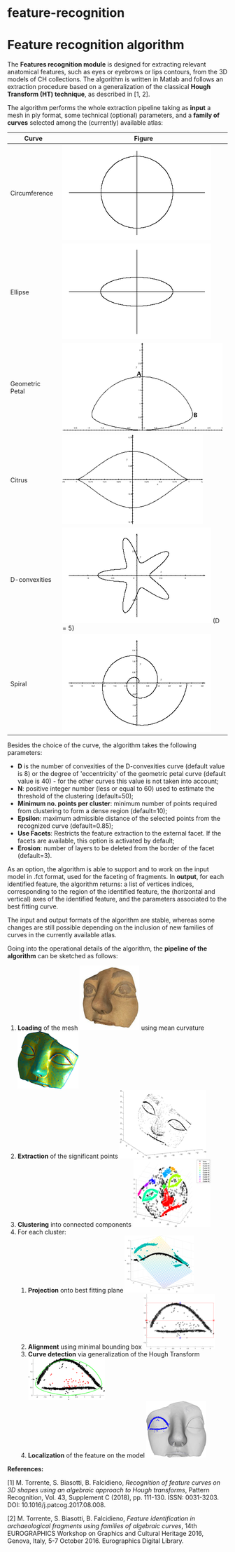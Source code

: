 # feature-recognition

# Feature recognition algorithm

The **Features recognition module** is designed for extracting relevant
anatomical features, such as eyes or eyebrows or lips contours, from the
3D models of CH collections. The algorithm is written in Matlab and
follows an extraction procedure based on a generalization of the
classical **Hough Transform (HT) technique**, as described in \[1, 2\].

The algorithm performs the whole extraction pipeline taking as **input**
a mesh in ply format, some technical (optional) parameters, and a
**family of curves** selected among the (currently) available atlas:

|Curve|Figure|
|--|--|
| Circumference | ![](./feature-recognition_files/curve-circumference.png) |
| Ellipse | ![](./feature-recognition_files/curve-ellipse.png) |
| Geometric Petal | ![](./feature-recognition_files/curve-geometric-petal.png) |
| Citrus  | ![](./feature-recognition_files/curve-citrus.png) |
| D-convexities | ![](./feature-recognition_files/curve-5-convex.png) (D = 5) |
| Spiral | ![](./feature-recognition_files/curve-spiral.png) |

Besides the choice of the curve, the algorithm takes the following parameters:

- **D** is the number of convexities of the D-convexities curve
(default value is 8) or the degree of 'eccentricity' of the
geometric petal curve (default value is 40) - for the other curves this value
is not taken into account;
- **N**: positive integer number (less or equal to 60) used to
estimate the threshold of the clustering (default=50);
- **Minimum no. points per cluster**: minimum number of points
required from clustering to form a dense region (default=10);
- **Epsilon**: maximum admissible distance of the selected points
from the recognized curve (default=0.85);
- **Use Facets**: Restricts the feature extraction to the external facet. If the
facets are available, this option is activated by default;
- **Erosion**: number of layers to be deleted from the border of the facet (default=3).


As an option, the algorithm is able to support and to work on the input
model in .fct format, used for the faceting of fragments. In **output**,
for each identified feature, the algorithm returns: a list of vertices
indices, corresponding to the region of the identified feature, the
(horizontal and vertical) axes of the identified feature, and the
parameters associated to the best fitting curve.

The input and output formats of the algorithm are stable, whereas some changes
are still possible depending on the inclusion of new families of curves in the
currently available atlas.

Going into the operational details of the algorithm,
the **pipeline of the algorithm** can be sketched as
follows:

1. **Loading** of the mesh
   ![](./feature-recognition_files/image001.png)
   using mean curvature
   ![](feature-recognition_files/image002.png)
2. **Extraction** of the significant points
   ![](feature-recognition_files/image003.png)
3. **Clustering** into connected components
   ![](feature-recognition_files/image004.png)
4. For each cluster:
   1.  **Projection** onto best fitting plane
        ![](feature-recognition_files/image005.png)
   2. **Alignment** using minimal bounding box
        ![](feature-recognition_files/image006.png)
   3. **Curve detection** via generalization of the Hough Transform
        ![](feature-recognition_files/image007.png)
   4. **Localization** of the feature on the model
        ![](feature-recognition_files/image008.png)

**References:**

\[1\] M. Torrente, S. Biasotti, B. Falcidieno, *Recognition of feature
curves on 3D shapes using an algebraic approach to Hough transforms*,
Pattern Recognition, Vol. 43, Supplement C (2018), pp. 111-130. ISSN:
0031-3203. DOI: 10.1016/j.patcog.2017.08.008.

\[2\] M. Torrente, S. Biasotti, B. Falcidieno, *Feature identification
in archaeological fragments using families of algebraic curves*, 14th
EUROGRAPHICS Workshop on Graphics and Cultural Heritage 2016, Genova,
Italy, 5-7 October 2016. Eurographics Digital Library.
